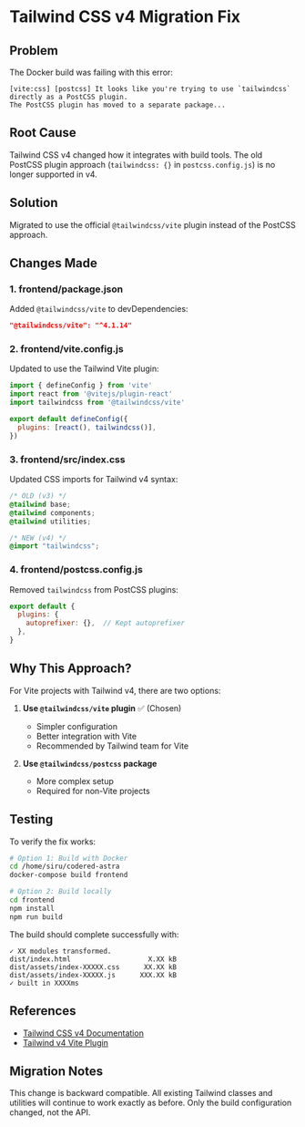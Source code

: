 # Tailwind CSS v4 Migration Fix

## Problem
The Docker build was failing with this error:
```
[vite:css] [postcss] It looks like you're trying to use `tailwindcss` directly as a PostCSS plugin.
The PostCSS plugin has moved to a separate package...
```

## Root Cause
Tailwind CSS v4 changed how it integrates with build tools. The old PostCSS plugin approach (`tailwindcss: {}` in `postcss.config.js`) is no longer supported in v4.

## Solution
Migrated to use the official `@tailwindcss/vite` plugin instead of the PostCSS approach.

## Changes Made

### 1. **frontend/package.json**
Added `@tailwindcss/vite` to devDependencies:
```json
"@tailwindcss/vite": "^4.1.14"
```

### 2. **frontend/vite.config.js**
Updated to use the Tailwind Vite plugin:
```javascript
import { defineConfig } from 'vite'
import react from '@vitejs/plugin-react'
import tailwindcss from '@tailwindcss/vite'

export default defineConfig({
  plugins: [react(), tailwindcss()],
})
```

### 3. **frontend/src/index.css**
Updated CSS imports for Tailwind v4 syntax:
```css
/* OLD (v3) */
@tailwind base;
@tailwind components;
@tailwind utilities;

/* NEW (v4) */
@import "tailwindcss";
```

### 4. **frontend/postcss.config.js**
Removed `tailwindcss` from PostCSS plugins:
```javascript
export default {
  plugins: {
    autoprefixer: {},  // Kept autoprefixer
  },
}
```

## Why This Approach?

For Vite projects with Tailwind v4, there are two options:

1. **Use `@tailwindcss/vite` plugin** ✅ (Chosen)
   - Simpler configuration
   - Better integration with Vite
   - Recommended by Tailwind team for Vite

2. **Use `@tailwindcss/postcss` package**
   - More complex setup
   - Required for non-Vite projects

## Testing

To verify the fix works:

```bash
# Option 1: Build with Docker
cd /home/siru/codered-astra
docker-compose build frontend

# Option 2: Build locally
cd frontend
npm install
npm run build
```

The build should complete successfully with:
```
✓ XX modules transformed.
dist/index.html                   X.XX kB
dist/assets/index-XXXXX.css      XX.XX kB
dist/assets/index-XXXXX.js      XXX.XX kB
✓ built in XXXXms
```

## References
- [Tailwind CSS v4 Documentation](https://tailwindcss.com/docs/installation/vite)
- [Tailwind v4 Vite Plugin](https://github.com/tailwindlabs/tailwindcss/tree/next/packages/%40tailwindcss-vite)

## Migration Notes
This change is backward compatible. All existing Tailwind classes and utilities will continue to work exactly as before. Only the build configuration changed, not the API.
